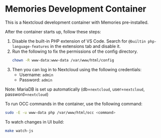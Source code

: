 # Memories Development Container

This is a Nextcloud development container with Memories pre-installed.

After the container starts up, follow these steps:

1. Disable the built-in PHP extension of VS Code. Search for `@builtin php-language-features` in the extensions tab and disable it.
1. Run the following to fix the permissions of the config directory.
   ```bash
   chown -R www-data:www-data /var/www/html/config
   ```
1. Then you can log in to Nextcloud using the following credentials:
   - Username: `admin`
   - Password: `admin`

Note: MariaDB is set up automatically (db=`nextcloud`, user=`nextcloud`, password=`nextcloud`)

To run OCC commands in the container, use the following command:

```bash
sudo -E -u www-data php /var/www/html/occ <command>
```

To watch changes in UI build:
    
```bash
make watch-js
```